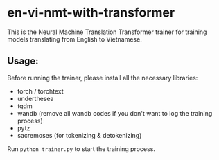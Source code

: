 # en-vi-nmt-with-transformer
This is the Neural Machine Translation Transformer trainer for training models translating from English to Vietnamese.

## Usage:
Before running the trainer, please install all the necessary libraries:
- torch / torchtext
- underthesea
- tqdm
- wandb (remove all wandb codes if you don't want to log the training process)
- pytz
- sacremoses (for tokenizing & detokenizing)

Run ```python trainer.py``` to start the training process.
